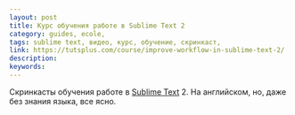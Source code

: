 ```yaml
---
layout: post
title: Курс обучения работе в Sublime Text 2
category: guides, ecole, 
tags: sublime text, видео, курс, обучение, скринкаст, 
link: https://tutsplus.com/course/improve-workflow-in-sublime-text-2/
description: 
keywords: 
---
```


<p>Скринкасты обучения работе в <a href="/search/id33">Sublime Text</a> 2. На английском, но, даже без знания языка, все ясно.</p>
